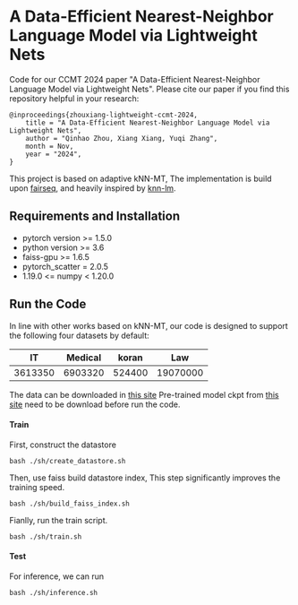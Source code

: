 # A Data-Efficient Nearest-Neighbor Language Model via Lightweight Nets

Code for our CCMT 2024 paper "A Data-Efficient Nearest-Neighbor Language Model via Lightweight Nets". 
Please cite our paper if you find this repository helpful in your research:

```
@inproceedings{zhouxiang-lightweight-ccmt-2024,
    title = "A Data-Efficient Nearest-Neighbor Language Model via Lightweight Nets",
    author = "Qinhao Zhou, Xiang Xiang, Yuqi Zhang",
    month = Nov,
    year = "2024",
}
```

This project is based on adaptive kNN-MT, 
The implementation is build upon [fairseq](https://github.com/pytorch/fairseq), and heavily inspired by [knn-lm](https://github.com/urvashik/knnlm).


## Requirements and Installation

* pytorch version >= 1.5.0
* python version >= 3.6
* faiss-gpu >= 1.6.5
* pytorch_scatter = 2.0.5
* 1.19.0 <= numpy < 1.20.0

## Run the Code

In line with other works based on kNN-MT, our code is designed to support the following four datasets by default:

| IT      | Medical | koran  | Law      |
|---------|---------|--------|----------|
| 3613350 | 6903320 | 524400 | 19070000 |

The data can be downloaded in [this site](https://github.com/roeeaharoni/unsupervised-domain-clusters)
Pre-trained model ckpt from [this site](https://github.com/pytorch/fairseq/blob/master/examples/wmt19/README.md) need to be download before run the code.


#### Train
First, construct the datastore

```
bash ./sh/create_datastore.sh
```

Then, use faiss build datastore index, This step significantly improves the training speed.

```
bash ./sh/build_faiss_index.sh
```

Fianlly, run the train script.

```
bash ./sh/train.sh  
```


#### Test

For inference, we can run 
```
bash ./sh/inference.sh  
```


